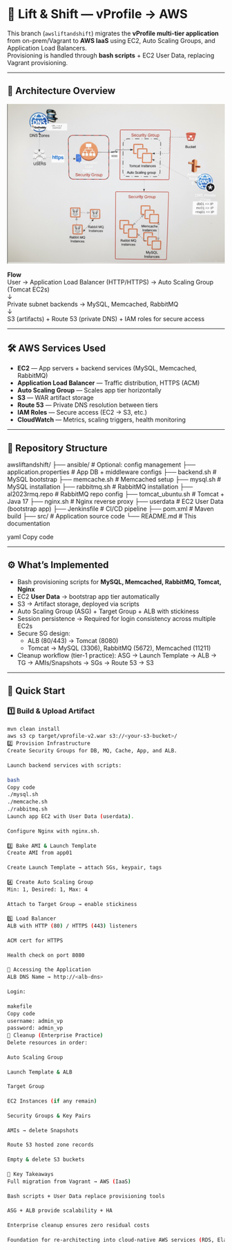 # 🚀 Lift & Shift — vProfile → AWS

This branch (`awsliftandshift`) migrates the **vProfile multi-tier application** from on-prem/Vagrant to **AWS IaaS** using EC2, Auto Scaling Groups, and Application Load Balancers.  
Provisioning is handled through **bash scripts** + EC2 User Data, replacing Vagrant provisioning.

---

## 📌 Architecture Overview
![Architecture](architecture/aws-architecture.png)

**Flow**  
User → Application Load Balancer (HTTP/HTTPS) → Auto Scaling Group (Tomcat EC2s)  
↓  
Private subnet backends → MySQL, Memcached, RabbitMQ  
↓  
S3 (artifacts) + Route 53 (private DNS) + IAM roles for secure access

---

## 🛠️ AWS Services Used
- **EC2** — App servers + backend services (MySQL, Memcached, RabbitMQ)  
- **Application Load Balancer** — Traffic distribution, HTTPS (ACM)  
- **Auto Scaling Group** — Scales app tier horizontally  
- **S3** — WAR artifact storage  
- **Route 53** — Private DNS resolution between tiers  
- **IAM Roles** — Secure access (EC2 → S3, etc.)  
- **CloudWatch** — Metrics, scaling triggers, health monitoring  

---

## 📂 Repository Structure

awsliftandshift/
├── ansible/ # Optional: config management
├── application.properties # App DB + middleware configs
├── backend.sh # MySQL bootstrap
├── memcache.sh # Memcached setup
├── mysql.sh # MySQL installation
├── rabbitmq.sh # RabbitMQ installation
├── al2023rmq.repo # RabbitMQ repo config
├── tomcat_ubuntu.sh # Tomcat + Java 17
├── nginx.sh # Nginx reverse proxy
├── userdata # EC2 User Data (bootstrap app)
├── Jenkinsfile # CI/CD pipeline
├── pom.xml # Maven build
├── src/ # Application source code
└── README.md # This documentation

yaml
Copy code

---

## ⚙️ What’s Implemented
- Bash provisioning scripts for **MySQL, Memcached, RabbitMQ, Tomcat, Nginx**  
- EC2 **User Data** → bootstrap app tier automatically  
- S3 → Artifact storage, deployed via scripts  
- Auto Scaling Group (ASG) + Target Group + ALB with stickiness  
- Session persistence → Required for login consistency across multiple EC2s  
- Secure SG design:  
  - ALB (80/443) → Tomcat (8080)  
  - Tomcat → MySQL (3306), RabbitMQ (5672), Memcached (11211)  
- Cleanup workflow (tier-1 practice): ASG → Launch Template → ALB → TG → AMIs/Snapshots → SGs → Route 53 → S3  

---

## 🚀 Quick Start

### 1️⃣ Build & Upload Artifact
```bash
mvn clean install
aws s3 cp target/vprofile-v2.war s3://<your-s3-bucket>/
2️⃣ Provision Infrastructure
Create Security Groups for DB, MQ, Cache, App, and ALB.

Launch backend services with scripts:

bash
Copy code
./mysql.sh
./memcache.sh
./rabbitmq.sh
Launch app EC2 with User Data (userdata).

Configure Nginx with nginx.sh.

3️⃣ Bake AMI & Launch Template
Create AMI from app01

Create Launch Template → attach SGs, keypair, tags

4️⃣ Create Auto Scaling Group
Min: 1, Desired: 1, Max: 4

Attach to Target Group → enable stickiness

5️⃣ Load Balancer
ALB with HTTP (80) / HTTPS (443) listeners

ACM cert for HTTPS

Health check on port 8080

🔑 Accessing the Application
ALB DNS Name → http://<alb-dns>

Login:

makefile
Copy code
username: admin_vp
password: admin_vp
🧹 Cleanup (Enterprise Practice)
Delete resources in order:

Auto Scaling Group

Launch Template & ALB

Target Group

EC2 Instances (if any remain)

Security Groups & Key Pairs

AMIs → delete Snapshots

Route 53 hosted zone records

Empty & delete S3 buckets

🎯 Key Takeaways
Full migration from Vagrant → AWS (IaaS)

Bash scripts + User Data replace provisioning tools

ASG + ALB provide scalability + HA

Enterprise cleanup ensures zero residual costs

Foundation for re-architecting into cloud-native AWS services (RDS, ElastiCache, Amazon MQ, ECS/EKS)




